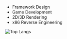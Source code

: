 - Framework Design
- Game Development
- 2D/3D Rendering
- x86 Reverse Engineering

![Top Langs](https://github-readme-stats.vercel.app/api/top-langs/?username=stanuwu)
